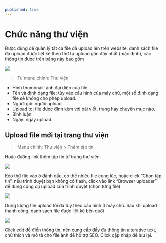 ```yaml
---
published: true
---
```


# Chức năng thư viện

Được đùng để quản lý tất cả file đã upload lên trên website, danh sách file đã upload được liệt kê theo thứ tự upload gần đây nhất (mặc định), các thông tin được trên bảng này bao gồm

![](http://i429.photobucket.com/albums/qq12/liu_zango_ne/Huong-dan-quan-tri/chuc-nang-thanh-vien.jpg)

> Từ menu chính: Thư viện

- Hình thumbnail: ảnh đại diện của file
- Tên và định dạng file: tùy vào cấu hình của máy chủ, một số định dạng file sẽ không cho phép upload.
- Người gởi: người upload
- Upload to: file được đính kèm với bài viết, trang hay chuyên mục nào.
- Bình luận
- Ngày: ngày upload.

## Upload file mới tại trang thư viện

> Menu chính: Thư viện > Thêm tập tin

Hoặc đường link thêm tập tin từ trang thư viện

![](http://i429.photobucket.com/albums/qq12/liu_zango_ne/Huong-dan-quan-tri/them-file.jpg)

Kéo thử file vào ô đánh dấu, có thể nhiều file cùng lúc, hoặc click “Chọn tập tin”, nếu trình duyệt bạn không có flash, click vào link “Browser uploader” để dùng công cụ upload của trình duyệt (chọn từng file).

![](http://i429.photobucket.com/albums/qq12/liu_zango_ne/Huong-dan-quan-tri/thu-vien.jpg)

Dung lượng file upload tối đa tùy theo cấu hình ở máy chủ.
Sau khi upload thành công, danh sách file được liệt kê bên dưới

![](http://i429.photobucket.com/albums/qq12/liu_zango_ne/Huong-dan-quan-tri/up-thanh-cong.jpg)

Click edit để điền thông tin, nên cung cấp đầy đủ thông tin alterative text, chú thích và mô tả cho file ảnh để hỗ trợ SEO. Click cập nhập để lưu lại.